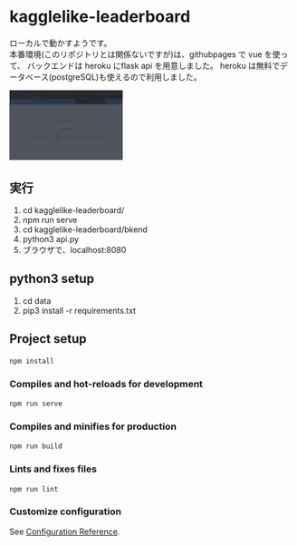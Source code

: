 # kagglelike-leaderboard

ローカルで動かすようです。  
本番環境(このリポジトリとは関係ないですが)は、githubpages で vue を使って、
バックエンドは heroku にflask api を用意しました。
heroku は無料でデータベース(postgreSQL)も使えるので利用しました。

<img src="data/kagglelike-leaderboard.gif" width="200">

## 実行
1. cd kagglelike-leaderboard/
1. npm run serve
1. cd kagglelike-leaderboard/bkend
1. python3 api.py
1. ブラウザで、localhost:8080

## python3 setup
1. cd data
1. pip3 install -r requirements.txt

## Project setup
```
npm install
```

### Compiles and hot-reloads for development
```
npm run serve
```

### Compiles and minifies for production
```
npm run build
```

### Lints and fixes files
```
npm run lint
```

### Customize configuration
See [Configuration Reference](https://cli.vuejs.org/config/).
